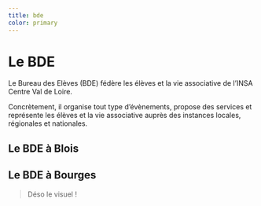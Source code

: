 ```yaml
---
title: bde
color: primary
---
```


# Le BDE

Le Bureau des Elèves (BDE) fédère les élèves et la vie associative de l’INSA
Centre Val de Loire.

Concrètement, il organise tout type d’évènements, propose des services et
représente les élèves et la vie associative auprès des instances locales,
régionales et nationales.

## Le BDE à Blois

<campus-center>
  <campus-image folder-name="federation/bde" name="bde-blois.jpg" max-width="800"></campus-image>
</campus-center>

## Le BDE à Bourges

> Déso le visuel !
